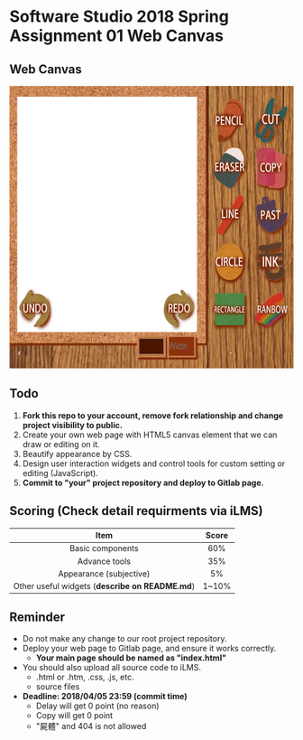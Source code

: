 # Software Studio 2018 Spring Assignment 01 Web Canvas

## Web Canvas
<img src="example01.gif" width="700px" height="500px"></img>

## Todo
1. **Fork this repo to your account, remove fork relationship and change project visibility to public.**
1. Create your own web page with HTML5 canvas element that we can draw or editing on it.
2. Beautify appearance by CSS.
3. Design user interaction widgets and control tools for custom setting or editing (JavaScript).
4. **Commit to "your" project repository and deploy to Gitlab page.**

## Scoring (Check detail requirments via iLMS)
|                     **Item**                    | **Score** |
|:--------------------------------------------:|:-----:|
|               Basic components               |  60%  |
|                 Advance tools                |  35%  |
|            Appearance (subjective)           |   5%  |
| Other useful widgets (**describe on README.md**) | 1~10% |

## Reminder
* Do not make any change to our root project repository.
* Deploy your web page to Gitlab page, and ensure it works correctly.
    * **Your main page should be named as "index.html"**
* You should also upload all source code to iLMS.
    * .html or .htm, .css, .js, etc.
    * source files
* **Deadline: 2018/04/05 23:59 (commit time)**
    * Delay will get 0 point (no reason)
    * Copy will get 0 point
    * "屍體" and 404 is not allowed


